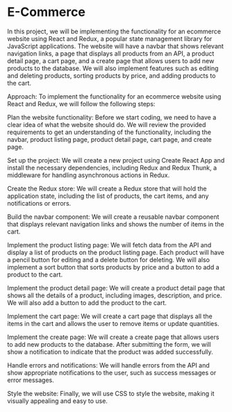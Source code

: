 # E-Commerce


In this project, we will be implementing the functionality for an ecommerce website using React and Redux, a popular state management library for JavaScript applications. The website will have a navbar that shows relevant navigation links, a page that displays all products from an API, a product detail page, a cart page, and a create page that allows users to add new products to the database. We will also implement features such as editing and deleting products, sorting products by price, and adding products to the cart.

Approach:
To implement the functionality for an ecommerce website using React and Redux, we will follow the following steps:

Plan the website functionality: Before we start coding, we need to have a clear idea of what the website should do. We will review the provided requirements to get an understanding of the functionality, including the navbar, product listing page, product detail page, cart page, and create page.

Set up the project: We will create a new project using Create React App and install the necessary dependencies, including Redux and Redux Thunk, a middleware for handling asynchronous actions in Redux.

Create the Redux store: We will create a Redux store that will hold the application state, including the list of products, the cart items, and any notifications or errors.

Build the navbar component: We will create a reusable navbar component that displays relevant navigation links and shows the number of items in the cart.

Implement the product listing page: We will fetch data from the API and display a list of products on the product listing page. Each product will have a pencil button for editing and a delete button for deleting. We will also implement a sort button that sorts products by price and a button to add a product to the cart.

Implement the product detail page: We will create a product detail page that shows all the details of a product, including images, description, and price. We will also add a button to add the product to the cart.

Implement the cart page: We will create a cart page that displays all the items in the cart and allows the user to remove items or update quantities.

Implement the create page: We will create a create page that allows users to add new products to the database. After submitting the form, we will show a notification to indicate that the product was added successfully.

Handle errors and notifications: We will handle errors from the API and show appropriate notifications to the user, such as success messages or error messages.

Style the website: Finally, we will use CSS to style the website, making it visually appealing and easy to use.
